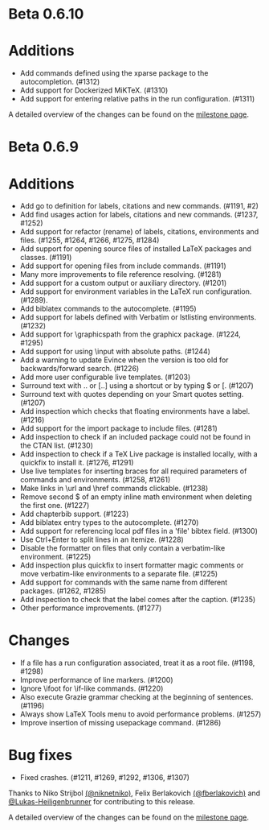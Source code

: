 # Beta 0.6.10

# Additions
* Add commands defined using the xparse package to the autocompletion. (#1312)
* Add support for Dockerized MiKTeX. (#1310)
* Add support for entering relative paths in the run configuration. (#1311)

A detailed overview of the changes can be found on the [milestone page](https://github.com/Hannah-Sten/TeXiFy-IDEA/milestone/19?closed=1).

# Beta 0.6.9

# Additions
* Add go to definition for labels, citations and new commands. (#1191, #2)
* Add find usages action for labels, citations and new commands. (#1237, #1252)
* Add support for refactor (rename) of labels, citations, environments and files. (#1255, #1264, #1266, #1275, #1284)
* Add support for opening source files of installed LaTeX packages and classes. (#1191)
* Add support for opening files from include commands. (#1191)
* Many more improvements to file reference resolving. (#1281)
* Add support for a custom output or auxiliary directory. (#1201)
* Add support for environment variables in the LaTeX run configuration. (#1289).
* Add biblatex commands to the autocomplete. (#1195)
* Add support for labels defined with Verbatim or lstlisting environments. (#1232)
* Add support for \graphicspath from the graphicx package. (#1224, #1295)
* Add support for using \input with absolute paths. (#1244)
* Add a warning to update Evince when the version is too old for backwards/forward search. (#1226)
* Add more user configurable live templates. (#1203)
* Surround text with $..$ or [..] using a shortcut or by typing $ or [. (#1207)
* Surround text with quotes depending on your Smart quotes setting. (#1207)
* Add inspection which checks that floating environments have a label. (#1216)
* Add support for the import package to include files. (#1281)
* Add inspection to check if an included package could not be found in the CTAN list. (#1230)
* Add inspection to check if a TeX Live package is installed locally, with a quickfix to install it. (#1276, #1291)
* Use live templates for inserting braces for all required parameters of commands and environments. (#1258, #1261)
* Make links in \url and \href commands clickable. (#1238)
* Remove second $ of an empty inline math environment when deleting the first one. (#1227)
* Add chapterbib support. (#1223)
* Add biblatex entry types to the autocomplete. (#1270)
* Add support for referencing local pdf files in a 'file' bibtex field. (#1300)
* Use Ctrl+Enter to split lines in an itemize. (#1228)
* Disable the formatter on files that only contain a verbatim-like environment. (#1225)
* Add inspection plus quickfix to insert formatter magic comments or move verbatim-like environments to a separate file. (#1225)
* Add support for commands with the same name from different packages. (#1262, #1285)
* Add inspection to check that the label comes after the caption. (#1235)
* Other performance improvements. (#1277)

# Changes
* If a file has a run configuration associated, treat it as a root file. (#1198, #1298)
* Improve performance of line markers. (#1200)
* Ignore \ifoot for \if-like commands. (#1220)
* Also execute Grazie grammar checking at the beginning of sentences. (#1196)
* Always show LaTeX Tools menu to avoid performance problems. (#1257)
* Improve insertion of missing usepackage command. (#1286)

# Bug fixes
* Fixed crashes. (#1211, #1269, #1292, #1306, #1307)

Thanks to Niko Strijbol [(@niknetniko)](https://github.com/niknetniko), Felix Berlakovich [(@fberlakovich)](https://github.com/fberlakovich) and [@Lukas-Heiligenbrunner](https://github.com/Lukas-Heiligenbrunner) for contributing to this release.

A detailed overview of the changes can be found on the [milestone page](https://github.com/Hannah-Sten/TeXiFy-IDEA/milestone/18?closed=1).
